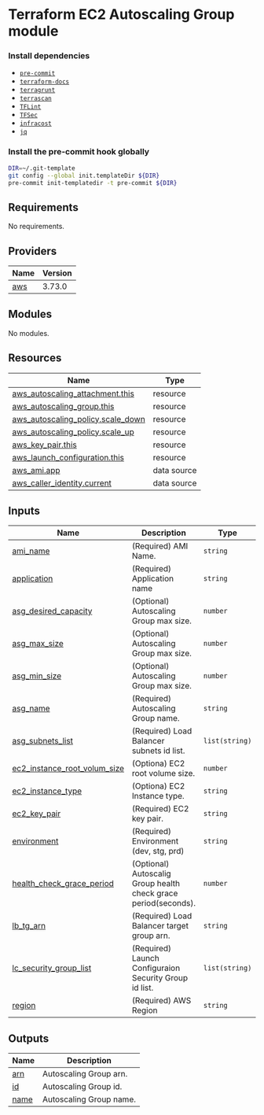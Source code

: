 # Terraform EC2 Autoscaling Group module

### Install dependencies

<!-- markdownlint-disable no-inline-html -->

* [`pre-commit`](https://pre-commit.com/#install)
* [`terraform-docs`](https://github.com/terraform-docs/terraform-docs)
* [`terragrunt`](https://terragrunt.gruntwork.io/docs/getting-started/install/)
* [`terrascan`](https://github.com/accurics/terrascan)
* [`TFLint`](https://github.com/terraform-linters/tflint)
* [`TFSec`](https://github.com/liamg/tfsec)
* [`infracost`](https://github.com/infracost/infracost)
* [`jq`](https://github.com/stedolan/jq)

### Install the pre-commit hook globally

```bash
DIR=~/.git-template
git config --global init.templateDir ${DIR}
pre-commit init-templatedir -t pre-commit ${DIR}
```

<!-- BEGINNING OF PRE-COMMIT-TERRAFORM DOCS HOOK -->
## Requirements

No requirements.

## Providers

| Name | Version |
|------|---------|
| <a name="provider_aws"></a> [aws](#provider\_aws) | 3.73.0 |

## Modules

No modules.

## Resources

| Name | Type |
|------|------|
| [aws_autoscaling_attachment.this](https://registry.terraform.io/providers/hashicorp/aws/latest/docs/resources/autoscaling_attachment) | resource |
| [aws_autoscaling_group.this](https://registry.terraform.io/providers/hashicorp/aws/latest/docs/resources/autoscaling_group) | resource |
| [aws_autoscaling_policy.scale_down](https://registry.terraform.io/providers/hashicorp/aws/latest/docs/resources/autoscaling_policy) | resource |
| [aws_autoscaling_policy.scale_up](https://registry.terraform.io/providers/hashicorp/aws/latest/docs/resources/autoscaling_policy) | resource |
| [aws_key_pair.this](https://registry.terraform.io/providers/hashicorp/aws/latest/docs/resources/key_pair) | resource |
| [aws_launch_configuration.this](https://registry.terraform.io/providers/hashicorp/aws/latest/docs/resources/launch_configuration) | resource |
| [aws_ami.app](https://registry.terraform.io/providers/hashicorp/aws/latest/docs/data-sources/ami) | data source |
| [aws_caller_identity.current](https://registry.terraform.io/providers/hashicorp/aws/latest/docs/data-sources/caller_identity) | data source |

## Inputs

| Name | Description | Type | Default | Required |
|------|-------------|------|---------|:--------:|
| <a name="input_ami_name"></a> [ami\_name](#input\_ami\_name) | (Required) AMI Name. | `string` | n/a | yes |
| <a name="input_application"></a> [application](#input\_application) | (Required) Application name | `string` | n/a | yes |
| <a name="input_asg_desired_capacity"></a> [asg\_desired\_capacity](#input\_asg\_desired\_capacity) | (Optional) Autoscaling Group max size. | `number` | `1` | no |
| <a name="input_asg_max_size"></a> [asg\_max\_size](#input\_asg\_max\_size) | (Optional) Autoscaling Group max size. | `number` | `1` | no |
| <a name="input_asg_min_size"></a> [asg\_min\_size](#input\_asg\_min\_size) | (Optional) Autoscaling Group max size. | `number` | `1` | no |
| <a name="input_asg_name"></a> [asg\_name](#input\_asg\_name) | (Required) Autoscaling Group name. | `string` | n/a | yes |
| <a name="input_asg_subnets_list"></a> [asg\_subnets\_list](#input\_asg\_subnets\_list) | (Required) Load Balancer subnets id list. | `list(string)` | n/a | yes |
| <a name="input_ec2_instance_root_volum_size"></a> [ec2\_instance\_root\_volum\_size](#input\_ec2\_instance\_root\_volum\_size) | (Optiona) EC2 root volume size. | `number` | `8` | no |
| <a name="input_ec2_instance_type"></a> [ec2\_instance\_type](#input\_ec2\_instance\_type) | (Optiona) EC2 Instance type. | `string` | `"m4.large"` | no |
| <a name="input_ec2_key_pair"></a> [ec2\_key\_pair](#input\_ec2\_key\_pair) | (Required) EC2 key pair. | `string` | n/a | yes |
| <a name="input_environment"></a> [environment](#input\_environment) | (Required) Environment (dev, stg, prd) | `string` | n/a | yes |
| <a name="input_health_check_grace_period"></a> [health\_check\_grace\_period](#input\_health\_check\_grace\_period) | (Optional) Autoscalig Group health check grace period(seconds). | `number` | `300` | no |
| <a name="input_lb_tg_arn"></a> [lb\_tg\_arn](#input\_lb\_tg\_arn) | (Required) Load Balancer target group arn. | `string` | n/a | yes |
| <a name="input_lc_security_group_list"></a> [lc\_security\_group\_list](#input\_lc\_security\_group\_list) | (Required) Launch Configuraion Security Group id list. | `list(string)` | n/a | yes |
| <a name="input_region"></a> [region](#input\_region) | (Required) AWS Region | `string` | n/a | yes |

## Outputs

| Name | Description |
|------|-------------|
| <a name="output_arn"></a> [arn](#output\_arn) | Autoscaling Group arn. |
| <a name="output_id"></a> [id](#output\_id) | Autoscaling Group id. |
| <a name="output_name"></a> [name](#output\_name) | Autoscaling Group name. |
<!-- END OF PRE-COMMIT-TERRAFORM DOCS HOOK -->
